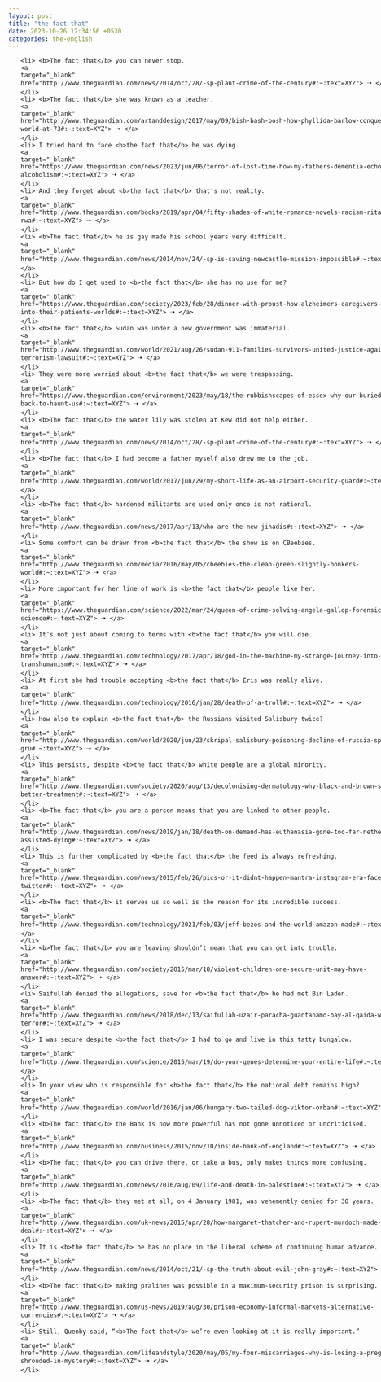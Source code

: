 ```yaml
---
layout: post
title: "the fact that"
date: 2023-10-26 12:34:56 +0530
categories: the-english
---
```

<style>
    ol {
        width: 800px;
        margin: 0 auto;
    }
ol li {
    font-size: 18px;
    line-height: 1.5;
    padding-bottom: 8px;
}
</style>
<ol>

    <li> <b>The fact that</b> you can never stop.
    <a 
    target="_blank" 
    href="http://www.theguardian.com/news/2014/oct/28/-sp-plant-crime-of-the-century#:~:text=XYZ"> 🠢 </a>
    </li>
    <li> <b>The fact that</b> she was known as a teacher.
    <a 
    target="_blank" 
    href="http://www.theguardian.com/artanddesign/2017/may/09/bish-bash-bosh-how-phyllida-barlow-conquered-the-art-world-at-73#:~:text=XYZ"> 🠢 </a>
    </li>
    <li> I tried hard to face <b>the fact that</b> he was dying.
    <a 
    target="_blank" 
    href="https://www.theguardian.com/news/2023/jun/06/terror-of-lost-time-how-my-fathers-dementia-echoed-my-own-alcoholism#:~:text=XYZ"> 🠢 </a>
    </li>
    <li> And they forget about <b>the fact that</b> that’s not reality.
    <a 
    target="_blank" 
    href="http://www.theguardian.com/books/2019/apr/04/fifty-shades-of-white-romance-novels-racism-ritas-rwa#:~:text=XYZ"> 🠢 </a>
    </li>
    <li> <b>The fact that</b> he is gay made his school years very difficult.
    <a 
    target="_blank" 
    href="http://www.theguardian.com/news/2014/nov/24/-sp-is-saving-newcastle-mission-impossible#:~:text=XYZ"> 🠢 </a>
    </li>
    <li> But how do I get used to <b>the fact that</b> she has no use for me?
    <a 
    target="_blank" 
    href="https://www.theguardian.com/society/2023/feb/28/dinner-with-proust-how-alzheimers-caregivers-are-pulled-into-their-patients-worlds#:~:text=XYZ"> 🠢 </a>
    </li>
    <li> <b>The fact that</b> Sudan was under a new government was immaterial.
    <a 
    target="_blank" 
    href="http://www.theguardian.com/world/2021/aug/26/sudan-911-families-survivors-united-justice-against-terrorism-lawsuit#:~:text=XYZ"> 🠢 </a>
    </li>
    <li> They were more worried about <b>the fact that</b> we were trespassing.
    <a 
    target="_blank" 
    href="https://www.theguardian.com/environment/2023/may/18/the-rubbishscapes-of-essex-why-our-buried-trash-is-back-to-haunt-us#:~:text=XYZ"> 🠢 </a>
    </li>
    <li> <b>The fact that</b> the water lily was stolen at Kew did not help either.
    <a 
    target="_blank" 
    href="http://www.theguardian.com/news/2014/oct/28/-sp-plant-crime-of-the-century#:~:text=XYZ"> 🠢 </a>
    </li>
    <li> <b>The fact that</b> I had become a father myself also drew me to the job.
    <a 
    target="_blank" 
    href="http://www.theguardian.com/world/2017/jun/29/my-short-life-as-an-airport-security-guard#:~:text=XYZ"> 🠢 </a>
    </li>
    <li> <b>The fact that</b> hardened militants are used only once is not rational.
    <a 
    target="_blank" 
    href="http://www.theguardian.com/news/2017/apr/13/who-are-the-new-jihadis#:~:text=XYZ"> 🠢 </a>
    </li>
    <li> Some comfort can be drawn from <b>the fact that</b> the show is on CBeebies.
    <a 
    target="_blank" 
    href="http://www.theguardian.com/media/2016/may/05/cbeebies-the-clean-green-slightly-bonkers-world#:~:text=XYZ"> 🠢 </a>
    </li>
    <li> More important for her line of work is <b>the fact that</b> people like her.
    <a 
    target="_blank" 
    href="https://www.theguardian.com/science/2022/mar/24/queen-of-crime-solving-angela-gallop-forensic-science#:~:text=XYZ"> 🠢 </a>
    </li>
    <li> It’s not just about coming to terms with <b>the fact that</b> you will die.
    <a 
    target="_blank" 
    href="http://www.theguardian.com/technology/2017/apr/18/god-in-the-machine-my-strange-journey-into-transhumanism#:~:text=XYZ"> 🠢 </a>
    </li>
    <li> At first she had trouble accepting <b>the fact that</b> Eris was really alive.
    <a 
    target="_blank" 
    href="http://www.theguardian.com/technology/2016/jan/28/death-of-a-troll#:~:text=XYZ"> 🠢 </a>
    </li>
    <li> How also to explain <b>the fact that</b> the Russians visited Salisbury twice?
    <a 
    target="_blank" 
    href="http://www.theguardian.com/world/2020/jun/23/skripal-salisbury-poisoning-decline-of-russia-spy-agencies-gru#:~:text=XYZ"> 🠢 </a>
    </li>
    <li> This persists, despite <b>the fact that</b> white people are a global minority.
    <a 
    target="_blank" 
    href="http://www.theguardian.com/society/2020/aug/13/decolonising-dermatology-why-black-and-brown-skin-need-better-treatment#:~:text=XYZ"> 🠢 </a>
    </li>
    <li> <b>The fact that</b> you are a person means that you are linked to other people.
    <a 
    target="_blank" 
    href="http://www.theguardian.com/news/2019/jan/18/death-on-demand-has-euthanasia-gone-too-far-netherlands-assisted-dying#:~:text=XYZ"> 🠢 </a>
    </li>
    <li> This is further complicated by <b>the fact that</b> the feed is always refreshing.
    <a 
    target="_blank" 
    href="http://www.theguardian.com/news/2015/feb/26/pics-or-it-didnt-happen-mantra-instagram-era-facebook-twitter#:~:text=XYZ"> 🠢 </a>
    </li>
    <li> <b>The fact that</b> it serves us so well is the reason for its incredible success.
    <a 
    target="_blank" 
    href="http://www.theguardian.com/technology/2021/feb/03/jeff-bezos-and-the-world-amazon-made#:~:text=XYZ"> 🠢 </a>
    </li>
    <li> <b>The fact that</b> you are leaving shouldn’t mean that you can get into trouble.
    <a 
    target="_blank" 
    href="http://www.theguardian.com/society/2015/mar/18/violent-children-one-secure-unit-may-have-answer#:~:text=XYZ"> 🠢 </a>
    </li>
    <li> Saifullah denied the allegations, save for <b>the fact that</b> he had met Bin Laden.
    <a 
    target="_blank" 
    href="http://www.theguardian.com/news/2018/dec/13/saifullah-uzair-paracha-guantanamo-bay-al-qaida-war-on-terror#:~:text=XYZ"> 🠢 </a>
    </li>
    <li> I was secure despite <b>the fact that</b> I had to go and live in this tatty bungalow.
    <a 
    target="_blank" 
    href="http://www.theguardian.com/science/2015/mar/19/do-your-genes-determine-your-entire-life#:~:text=XYZ"> 🠢 </a>
    </li>
    <li> In your view who is responsible for <b>the fact that</b> the national debt remains high?
    <a 
    target="_blank" 
    href="http://www.theguardian.com/world/2016/jan/06/hungary-two-tailed-dog-viktor-orban#:~:text=XYZ"> 🠢 </a>
    </li>
    <li> <b>The fact that</b> the Bank is now more powerful has not gone unnoticed or uncriticised.
    <a 
    target="_blank" 
    href="http://www.theguardian.com/business/2015/nov/10/inside-bank-of-england#:~:text=XYZ"> 🠢 </a>
    </li>
    <li> <b>The fact that</b> you can drive there, or take a bus, only makes things more confusing.
    <a 
    target="_blank" 
    href="http://www.theguardian.com/news/2016/aug/09/life-and-death-in-palestine#:~:text=XYZ"> 🠢 </a>
    </li>
    <li> <b>The fact that</b> they met at all, on 4 January 1981, was vehemently denied for 30 years.
    <a 
    target="_blank" 
    href="http://www.theguardian.com/uk-news/2015/apr/28/how-margaret-thatcher-and-rupert-murdoch-made-secret-deal#:~:text=XYZ"> 🠢 </a>
    </li>
    <li> It is <b>the fact that</b> he has no place in the liberal scheme of continuing human advance.
    <a 
    target="_blank" 
    href="http://www.theguardian.com/news/2014/oct/21/-sp-the-truth-about-evil-john-gray#:~:text=XYZ"> 🠢 </a>
    </li>
    <li> <b>The fact that</b> making pralines was possible in a maximum-security prison is surprising.
    <a 
    target="_blank" 
    href="http://www.theguardian.com/us-news/2019/aug/30/prison-economy-informal-markets-alternative-currencies#:~:text=XYZ"> 🠢 </a>
    </li>
    <li> Still, Quenby said, “<b>The fact that</b> we’re even looking at it is really important.”
    <a 
    target="_blank" 
    href="http://www.theguardian.com/lifeandstyle/2020/may/05/my-four-miscarriages-why-is-losing-a-pregnancy-so-shrouded-in-mystery#:~:text=XYZ"> 🠢 </a>
    </li>